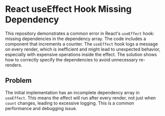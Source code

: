 # React useEffect Hook Missing Dependency
This repository demonstrates a common error in React's `useEffect` hook: missing dependencies in the dependency array.  The code includes a component that increments a counter.  The `useEffect` hook logs a message on every render, which is inefficient and might lead to unexpected behavior, especially with expensive operations inside the effect. The solution shows how to correctly specify the dependencies to avoid unnecessary re-renders.

## Problem
The initial implementation has an incomplete dependency array in `useEffect`. This means the effect will run after every render, not just when `count` changes, leading to excessive logging.  This is a common performance and debugging issue.